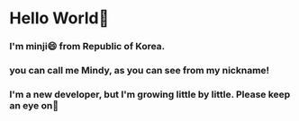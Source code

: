 # Hello World👋
### I'm minji😄 from Republic of Korea.
### you can call me Mindy, as you can see from my nickname!
### I'm a new developer, but I'm growing little by little. Please keep an eye on🌱

<!--
**mindy-j/mindy-j** is a ✨ _special_ ✨ repository because its `README.md` (this file) appears on your GitHub profile.

Here are some ideas to get you started:

- 🔭 I’m currently working on ...
- 🌱 I’m currently learning ...
- 👯 I’m looking to collaborate on ...
- 🤔 I’m looking for help with ...
- 💬 Ask me about ...
- 📫 How to reach me: ...
- 😄 Pronouns: ...
- ⚡ Fun fact: ...
-->
